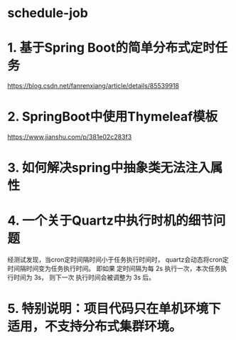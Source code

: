 # schedule-job
# 1. 基于Spring Boot的简单分布式定时任务
https://blog.csdn.net/fanrenxiang/article/details/85539918

# 2. SpringBoot中使用Thymeleaf模板
https://www.jianshu.com/p/381e02c283f3

# 3. 如何解决spring中抽象类无法注入属性

# 4. 一个关于Quartz中执行时机的细节问题
经测试发现，当cron定时间隔时间小于任务执行时间时，
quartz会动态将cron定时间隔时间变为任务执行时间。
即如果 定时间隔为每 2s 执行一次，本次任务执行时间为 3s，
则下一次 执行时间会被调整为 3s 后。

# 5. 特别说明：项目代码只在单机环境下适用，不支持分布式集群环境。
